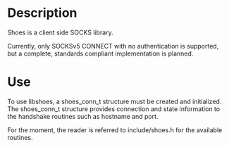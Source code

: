 # Description
Shoes is a client side SOCKS library.

Currently, only SOCKSv5 CONNECT with no authentication is supported, but a
complete, standards compliant implementation is planned.

# Use
To use libshoes, a shoes_conn_t structure must be created and initialized. The
shoes_conn_t structure provides connection and state information to the
handshake routines such as hostname and port.

For the moment, the reader is referred to include/shoes.h for the available
routines.

<!-- vim: set tw=80: -->
